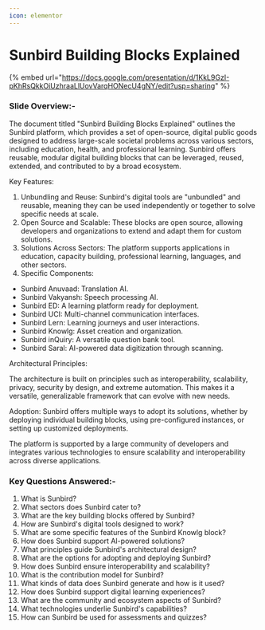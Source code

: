 ```yaml
---
icon: elementor
---
```


# Sunbird Building Blocks Explained



{% embed url="https://docs.google.com/presentation/d/1KkL9GzI-pKhRsQkkOiUzhraaLlUovVarqHONecU4gNY/edit?usp=sharing" %}

### Slide Overview:-

The document titled "Sunbird Building Blocks Explained" outlines the Sunbird platform, which provides a set of open-source, digital public goods designed to address large-scale societal problems across various sectors, including education, health, and professional learning. Sunbird offers reusable, modular digital building blocks that can be leveraged, reused, extended, and contributed to by a broad ecosystem.

Key Features:

1. Unbundling and Reuse: Sunbird's digital tools are "unbundled" and reusable, meaning they can be used independently or together to solve specific needs at scale.
2. Open Source and Scalable: These blocks are open source, allowing developers and organizations to extend and adapt them for custom solutions.
3. Solutions Across Sectors: The platform supports applications in education, capacity building, professional learning, languages, and other sectors.
4. Specific Components:

* Sunbird Anuvaad: Translation AI.
* Sunbird Vakyansh: Speech processing AI.
* Sunbird ED: A learning platform ready for deployment.
* Sunbird UCI: Multi-channel communication interfaces.
* Sunbird Lern: Learning journeys and user interactions.
* Sunbird Knowlg: Asset creation and organization.
* Sunbird inQuiry: A versatile question bank tool.
* Sunbird Saral: AI-powered data digitization through scanning.

Architectural Principles:

The architecture is built on principles such as interoperability, scalability, privacy, security by design, and extreme automation. This makes it a versatile, generalizable framework that can evolve with new needs.

Adoption: Sunbird offers multiple ways to adopt its solutions, whether by deploying individual building blocks, using pre-configured instances, or setting up customized deployments.

The platform is supported by a large community of developers and integrates various technologies to ensure scalability and interoperability across diverse applications.

### Key Questions Answered:-

1. What is Sunbird?
2. What sectors does Sunbird cater to?
3. What are the key building blocks offered by Sunbird?
4. How are Sunbird's digital tools designed to work?
5. What are some specific features of the Sunbird Knowlg block?
6. How does Sunbird support AI-powered solutions?
7. What principles guide Sunbird's architectural design?
8. What are the options for adopting and deploying Sunbird?
9. How does Sunbird ensure interoperability and scalability?
10. What is the contribution model for Sunbird?
11. What kinds of data does Sunbird generate and how is it used?
12. How does Sunbird support digital learning experiences?
13. What are the community and ecosystem aspects of Sunbird?
14. What technologies underlie Sunbird's capabilities?
15. How can Sunbird be used for assessments and quizzes?
